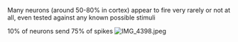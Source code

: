 Many neurons (around 50-80% in cortex) appear to fire very rarely or not at all, even tested against any known possible stimuli

10% of neurons send 75% of spikes
![IMG_4398.jpeg](img_4398.jpeg)
